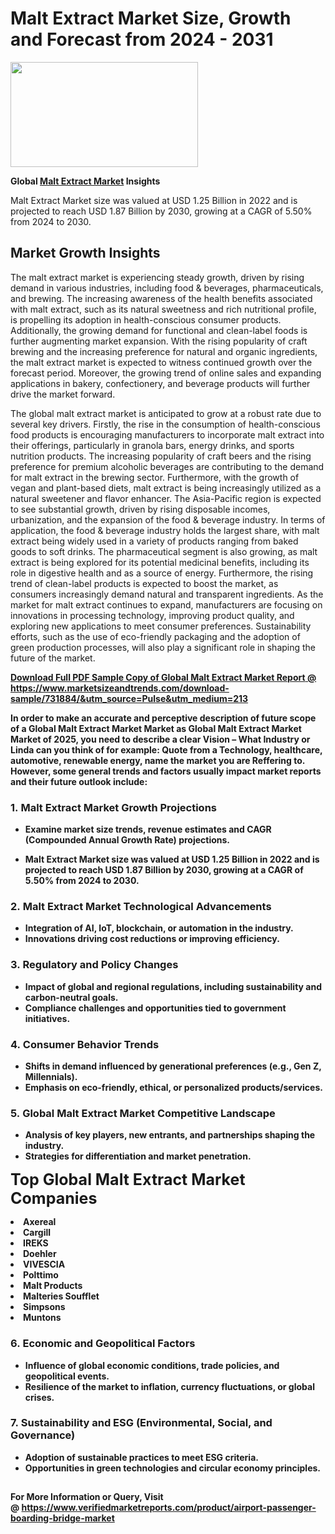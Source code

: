 <H1>Malt Extract Market Size, Growth and Forecast from 2024 - 2031</H1><img class="aligncenter size-medium wp-image-584254" src="https://thirdeyenews.in/wp-content/uploads/2024/09/Global-Market-Research-300x168.jpeg" alt="" width="300" height="168" /><p><strong>Global&nbsp;<a href="https://www.marketsizeandtrends.com/download-sample/731884/&amp;utm_source=Pulse&amp;utm_medium=213">Malt Extract Market</a> Insights</strong></p><p>Malt Extract Market size was valued at USD 1.25 Billion in 2022 and is projected to reach USD 1.87 Billion by 2030, growing at a CAGR of 5.50% from 2024 to 2030.</p><p><h2>Market Growth Insights</h2> <p>The malt extract market is experiencing steady growth, driven by rising demand in various industries, including food & beverages, pharmaceuticals, and brewing. The increasing awareness of the health benefits associated with malt extract, such as its natural sweetness and rich nutritional profile, is propelling its adoption in health-conscious consumer products. Additionally, the growing demand for functional and clean-label foods is further augmenting market expansion. With the rising popularity of craft brewing and the increasing preference for natural and organic ingredients, the malt extract market is expected to witness continued growth over the forecast period. Moreover, the growing trend of online sales and expanding applications in bakery, confectionery, and beverage products will further drive the market forward.</p> <p><strong><a href="#"></a></strong></p> <p>The global malt extract market is anticipated to grow at a robust rate due to several key drivers. Firstly, the rise in the consumption of health-conscious food products is encouraging manufacturers to incorporate malt extract into their offerings, particularly in granola bars, energy drinks, and sports nutrition products. The increasing popularity of craft beers and the rising preference for premium alcoholic beverages are contributing to the demand for malt extract in the brewing sector. Furthermore, with the growth of vegan and plant-based diets, malt extract is being increasingly utilized as a natural sweetener and flavor enhancer. The Asia-Pacific region is expected to see substantial growth, driven by rising disposable incomes, urbanization, and the expansion of the food & beverage industry. In terms of application, the food & beverage industry holds the largest share, with malt extract being widely used in a variety of products ranging from baked goods to soft drinks. The pharmaceutical segment is also growing, as malt extract is being explored for its potential medicinal benefits, including its role in digestive health and as a source of energy. Furthermore, the rising trend of clean-label products is expected to boost the market, as consumers increasingly demand natural and transparent ingredients. As the market for malt extract continues to expand, manufacturers are focusing on innovations in processing technology, improving product quality, and exploring new applications to meet consumer preferences. Sustainability efforts, such as the use of eco-friendly packaging and the adoption of green production processes, will also play a significant role in shaping the future of the market. <p><strong><a href="#"></p><p><span class=""><strong>Download Full PDF Sample Copy of Global Malt Extract Market Report</strong> @ <a href="https://www.marketsizeandtrends.com/download-sample/731884/&amp;utm_source=Pulse&amp;utm_medium=213" target="_blank">https://www.marketsizeandtrends.com/download-sample/731884/&amp;utm_source=Pulse&amp;utm_medium=213</a></span></p><p>In order to make an accurate and perceptive description of future scope of a Global&nbsp;Malt Extract Market Market as Global&nbsp;Malt Extract Market Market of 2025, you need to describe a clear Vision &ndash; What Industry or Linda can you think of for example: Quote from a Technology, healthcare, automotive, renewable energy, name the market you are Reffering to. However, some general trends and factors usually impact market reports and their future outlook include:</p><h3>1.&nbsp;<strong>Malt Extract Market Growth Projections</strong></h3><ul><li>Examine market size trends, revenue estimates and CAGR (Compounded Annual Growth Rate) projections.</li><li><p>Malt Extract Market size was valued at USD 1.25 Billion in 2022 and is projected to reach USD 1.87 Billion by 2030, growing at a CAGR of 5.50% from 2024 to 2030.</p></li></ul><h3>2.&nbsp;<strong>Malt Extract Market Technological Advancements</strong></h3><ul><li>Integration of AI, IoT, blockchain, or automation in the industry.</li><li>Innovations driving cost reductions or improving efficiency.</li></ul><h3>3.&nbsp;<strong>Regulatory and Policy Changes</strong></h3><ul><li>Impact of global and regional regulations, including sustainability and carbon-neutral goals.</li><li>Compliance challenges and opportunities tied to government initiatives.</li></ul><h3>4.&nbsp;<strong>Consumer Behavior Trends</strong></h3><ul><li>Shifts in demand influenced by generational preferences (e.g., Gen Z, Millennials).</li><li>Emphasis on eco-friendly, ethical, or personalized products/services.</li></ul><h3>5.&nbsp;<strong>Global Malt Extract Market Competitive Landscape</strong></h3><ul><li>Analysis of key players, new entrants, and partnerships shaping the industry.</li><li>Strategies for differentiation and market penetration.</li></ul><p data-pm-slice="1 1 []"><span style="color: inherit; font-family: inherit; font-size: 25px;">Top Global Malt Extract Market Companies</span></p><div class="" data-test-id=""><p><li>Axereal</li><li> Cargill</li><li> IREKS</li><li> Doehler</li><li> VIVESCIA</li><li> Polttimo</li><li> Malt Products</li><li> Malteries Soufflet</li><li> Simpsons</li><li> Muntons</li></p></div><h3>6.&nbsp;<strong>Economic and Geopolitical Factors</strong></h3><ul><li>Influence of global economic conditions, trade policies, and geopolitical events.</li><li>Resilience of the market to inflation, currency fluctuations, or global crises.</li></ul><h3>7.&nbsp;<strong>Sustainability and ESG (Environmental, Social, and Governance)</strong></h3><ul><li>Adoption of sustainable practices to meet ESG criteria.</li><li>Opportunities in green technologies and circular economy principles.</li></ul><h2><strong style="font-size: 14px;">For More Information or Query, Visit @&nbsp;</strong><a style="background-color: #ffffff; font-size: 14px;" href="https://www.marketsizeandtrends.com/report/malt-extract-market/" target="_blank">https://www.verifiedmarketreports.com/product/airport-passenger-boarding-bridge-market</a></h2>
